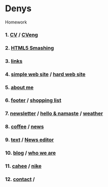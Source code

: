 # Denys
Homework

### 1. [CV](https://straus94.github.io/cv-beetroot/) / [CVeng](https://straus94.github.io/cv-beetroot/indexEng.html)  
### 2. [HTML5 Smashing](https://straus94.github.io/home-task/)  
### 3. [links](https://straus94.github.io/list-and-link/)  
### 4. [simple web site](https://straus94.github.io/hometask-4-simple/) / [hard web site](https://straus94.github.io/home-task-4-hard/)  
### 5. [about me](https://straus94.github.io/home-5-about-me/)  
### 6. [footer](https://straus94.github.io/home-5-footer/) / [shopping list](https://straus94.github.io/home-6-shopping-list/)
### 7. [newsletter](https://straus94.github.io/class-7-newsletter/) / [hello & namaste](https://straus94.github.io/home-7-hello-hamaste/) / [weather](https://straus94.github.io/home-7-weather/)
### 8. [coffee](https://straus94.github.io/home-8-coffee/) / [news](https://straus94.github.io/home-8-news/)
### 9. [text](https://straus94.github.io/home-9-text/) / [News editor](https://straus94.github.io/home-9-news-editor/)
### 10. [blog](https://straus94.github.io/home-10-blog/) / [who we are](https://straus94.github.io/home-10-whoweare/)
### 11. [cahee](https://straus94.github.io/home-11-cahee/) / [nike](https://straus94.github.io/home-11-nike/)
### 12. [contact](https://straus94.github.io/home-12-contact/) /
